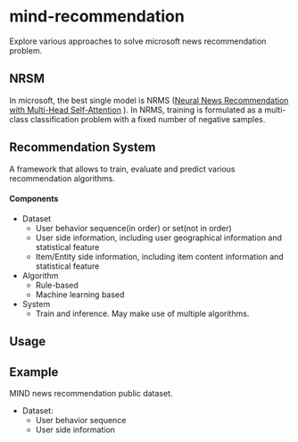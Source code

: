 # mind-recommendation
Explore various approaches to solve microsoft news recommendation problem.


##  NRSM

In microsoft, the best single model is NRMS ([Neural News Recommendation with Multi-Head Self-Attention](https://www.aclweb.org/anthology/D19-1671.pdf) ). In NRMS, training is formulated as a multi-class classification problem with a fixed number of negative samples.


## Recommendation System

A framework that allows to train, evaluate and predict various recommendation algorithms. 

#### Components
- Dataset
  - User behavior sequence(in order) or set(not in order)
  - User side information, including user geographical information and statistical feature
  - Item/Entity side information, including item content information and statistical feature
- Algorithm
  - Rule-based
  - Machine learning based
- System
  - Train and inference. May make use of multiple algorithms.

## Usage


## Example

MIND news recommendation public dataset. 

- Dataset:
  - User behavior sequence
  - User side information
